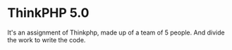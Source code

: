 ThinkPHP 5.0
===============

It's an assignment of Thinkphp, made up of a team of 5 people. And divide the work to write the code.  
